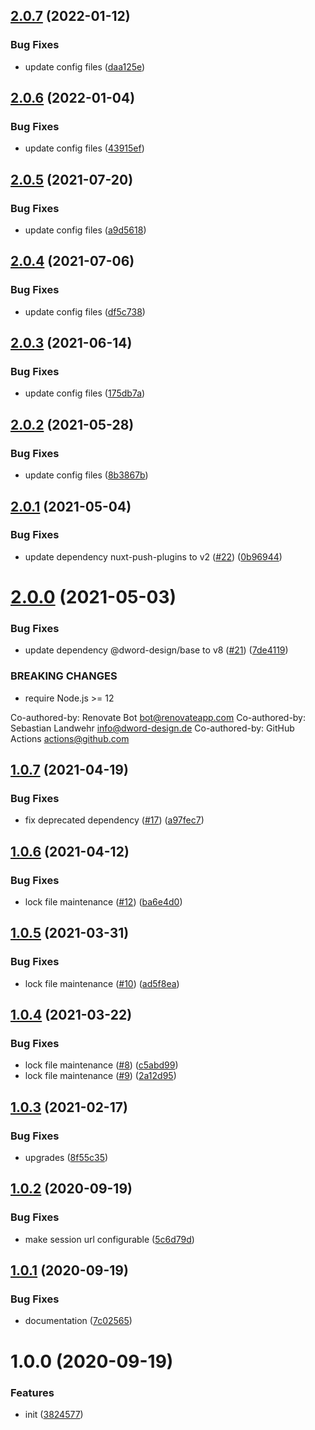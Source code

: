 ## [2.0.7](https://github.com/dword-design/nuxt-chargebee/compare/v2.0.6...v2.0.7) (2022-01-12)


### Bug Fixes

* update config files ([daa125e](https://github.com/dword-design/nuxt-chargebee/commit/daa125e3df2a7b25d11b8cdb335e1fe7c96fd827))

## [2.0.6](https://github.com/dword-design/nuxt-chargebee/compare/v2.0.5...v2.0.6) (2022-01-04)


### Bug Fixes

* update config files ([43915ef](https://github.com/dword-design/nuxt-chargebee/commit/43915efe78088c0746dad906700925696ccfa6c4))

## [2.0.5](https://github.com/dword-design/nuxt-chargebee/compare/v2.0.4...v2.0.5) (2021-07-20)


### Bug Fixes

* update config files ([a9d5618](https://github.com/dword-design/nuxt-chargebee/commit/a9d5618b1e93dd4580f9d29c95158e6afa622377))

## [2.0.4](https://github.com/dword-design/nuxt-chargebee/compare/v2.0.3...v2.0.4) (2021-07-06)


### Bug Fixes

* update config files ([df5c738](https://github.com/dword-design/nuxt-chargebee/commit/df5c738af205ec0d3d9e329d3fcb75d748788c40))

## [2.0.3](https://github.com/dword-design/nuxt-chargebee/compare/v2.0.2...v2.0.3) (2021-06-14)


### Bug Fixes

* update config files ([175db7a](https://github.com/dword-design/nuxt-chargebee/commit/175db7a7cf1162d5ca744d9f81488408c9fc3ed1))

## [2.0.2](https://github.com/dword-design/nuxt-chargebee/compare/v2.0.1...v2.0.2) (2021-05-28)


### Bug Fixes

* update config files ([8b3867b](https://github.com/dword-design/nuxt-chargebee/commit/8b3867bdc6cd02ee2c3f35962f48ddf61efca595))

## [2.0.1](https://github.com/dword-design/nuxt-chargebee/compare/v2.0.0...v2.0.1) (2021-05-04)


### Bug Fixes

* update dependency nuxt-push-plugins to v2 ([#22](https://github.com/dword-design/nuxt-chargebee/issues/22)) ([0b96944](https://github.com/dword-design/nuxt-chargebee/commit/0b96944b516f73e36eb6909e1603e88a5412f5b8))

# [2.0.0](https://github.com/dword-design/nuxt-chargebee/compare/v1.0.7...v2.0.0) (2021-05-03)


### Bug Fixes

* update dependency @dword-design/base to v8 ([#21](https://github.com/dword-design/nuxt-chargebee/issues/21)) ([7de4119](https://github.com/dword-design/nuxt-chargebee/commit/7de4119bd9852e3678727b2140dacbe8a6b0e774))


### BREAKING CHANGES

* require Node.js >= 12

Co-authored-by: Renovate Bot <bot@renovateapp.com>
Co-authored-by: Sebastian Landwehr <info@dword-design.de>
Co-authored-by: GitHub Actions <actions@github.com>

## [1.0.7](https://github.com/dword-design/nuxt-chargebee/compare/v1.0.6...v1.0.7) (2021-04-19)


### Bug Fixes

* fix deprecated dependency ([#17](https://github.com/dword-design/nuxt-chargebee/issues/17)) ([a97fec7](https://github.com/dword-design/nuxt-chargebee/commit/a97fec797eb28cbfbce21a4428d1223437197172))

## [1.0.6](https://github.com/dword-design/nuxt-chargebee/compare/v1.0.5...v1.0.6) (2021-04-12)


### Bug Fixes

* lock file maintenance ([#12](https://github.com/dword-design/nuxt-chargebee/issues/12)) ([ba6e4d0](https://github.com/dword-design/nuxt-chargebee/commit/ba6e4d05daeff978385735528affca7d5c3bd4ed))

## [1.0.5](https://github.com/dword-design/nuxt-chargebee/compare/v1.0.4...v1.0.5) (2021-03-31)


### Bug Fixes

* lock file maintenance ([#10](https://github.com/dword-design/nuxt-chargebee/issues/10)) ([ad5f8ea](https://github.com/dword-design/nuxt-chargebee/commit/ad5f8eaea659ae099d81e96924c70eae29b57606))

## [1.0.4](https://github.com/dword-design/nuxt-chargebee/compare/v1.0.3...v1.0.4) (2021-03-22)


### Bug Fixes

* lock file maintenance ([#8](https://github.com/dword-design/nuxt-chargebee/issues/8)) ([c5abd99](https://github.com/dword-design/nuxt-chargebee/commit/c5abd9986d978d8997fea6f455942c648211387b))
* lock file maintenance ([#9](https://github.com/dword-design/nuxt-chargebee/issues/9)) ([2a12d95](https://github.com/dword-design/nuxt-chargebee/commit/2a12d9559feb72027d86b852cf43610b58dac5c6))

## [1.0.3](https://github.com/dword-design/nuxt-chargebee/compare/v1.0.2...v1.0.3) (2021-02-17)


### Bug Fixes

* upgrades ([8f55c35](https://github.com/dword-design/nuxt-chargebee/commit/8f55c355063b21dd9d3730356b7a2e01939ac6be))

## [1.0.2](https://github.com/dword-design/nuxt-chargebee/compare/v1.0.1...v1.0.2) (2020-09-19)


### Bug Fixes

* make session url configurable ([5c6d79d](https://github.com/dword-design/nuxt-chargebee/commit/5c6d79d6d237c35ca1e42f05a4f716a88bb28f32))

## [1.0.1](https://github.com/dword-design/nuxt-chargebee/compare/v1.0.0...v1.0.1) (2020-09-19)


### Bug Fixes

* documentation ([7c02565](https://github.com/dword-design/nuxt-chargebee/commit/7c02565c7fc327c1fa9bab90f4c3c1f32f61414c))

# 1.0.0 (2020-09-19)


### Features

* init ([3824577](https://github.com/dword-design/nuxt-chargebee/commit/382457704bc743659b6c5a983c3e7b04b382a769))
